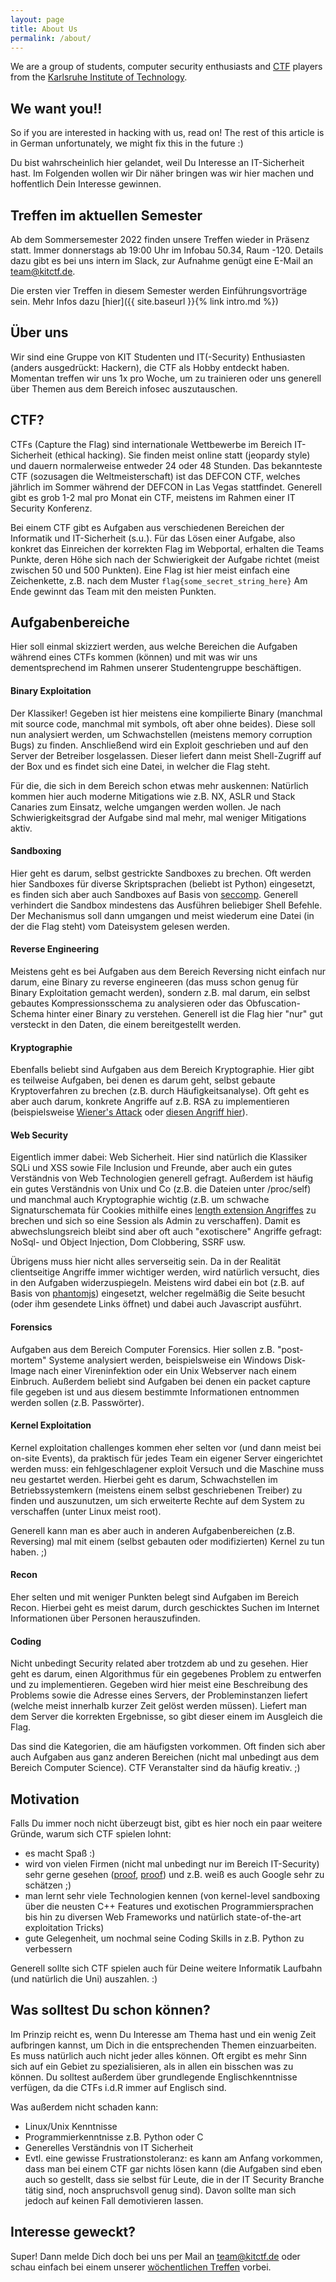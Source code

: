 ```yaml
---
layout: page
title: About Us
permalink: /about/
---
```


We are a group of students, computer security enthusiasts and [CTF](https://ctftime.org/ctf-wtf/) players from the [Karlsruhe Institute of Technology](https://www.kit.edu/english).

## We want you!!

So if you are interested in hacking with us, read on! The rest of this article
is in German unfortunately, we might fix this in the future :)

Du bist wahrscheinlich hier gelandet, weil Du Interesse an IT-Sicherheit hast.
Im Folgenden wollen wir Dir näher bringen was wir hier machen und hoffentlich Dein Interesse gewinnen.

## Treffen im aktuellen Semester

Ab dem Sommersemester 2022 finden unsere Treffen wieder in Präsenz statt. Immer donnerstags ab 19:00 Uhr im Infobau 50.34, Raum -120.
Details dazu gibt es bei uns intern im Slack, zur Aufnahme genügt eine E-Mail an [team@kitctf.de](mailto:team@kitctf.de).

Die ersten vier Treffen in diesem Semester werden Einführungsvorträge sein. Mehr Infos dazu [hier]({{ site.baseurl }}{% link intro.md %})

## Über uns
Wir sind eine Gruppe von KIT Studenten und IT(-Security) Enthusiasten (anders ausgedrückt: Hackern), die CTF als Hobby entdeckt haben.
Momentan treffen wir uns 1x pro Woche, um zu trainieren oder uns generell über Themen aus dem Bereich infosec auszutauschen.

## CTF?
CTFs (Capture the Flag) sind internationale Wettbewerbe im Bereich IT-Sicherheit (ethical hacking).
Sie finden meist online statt (jeopardy style) und dauern normalerweise entweder 24 oder 48 Stunden.
Das bekannteste CTF (sozusagen die Weltmeisterschaft) ist das DEFCON CTF, welches jährlich im Sommer während der DEFCON in Las Vegas stattfindet.
Generell gibt es grob 1-2 mal pro Monat ein CTF, meistens im Rahmen einer IT Security Konferenz.

Bei einem CTF gibt es Aufgaben aus verschiedenen Bereichen der Informatik und IT-Sicherheit (s.u.).
Für das Lösen einer Aufgabe, also konkret das Einreichen der korrekten Flag im Webportal, erhalten die Teams Punkte, deren Höhe sich nach der Schwierigkeit der Aufgabe richtet (meist zwischen 50 und 500 Punkten). Eine Flag ist hier meist einfach eine Zeichenkette, z.B. nach dem Muster `flag{some_secret_string_here}`
Am Ende gewinnt das Team mit den meisten Punkten.


## Aufgabenbereiche
Hier soll einmal skizziert werden, aus welche Bereichen die Aufgaben während eines CTFs kommen (können) und mit was wir uns dementsprechend im Rahmen unserer Studentengruppe beschäftigen.

#### Binary Exploitation
Der Klassiker! Gegeben ist hier meistens eine kompilierte Binary (manchmal mit source code, manchmal mit symbols, oft aber ohne beides). Diese soll nun analysiert werden, um Schwachstellen (meistens memory corruption Bugs) zu finden. Anschließend wird ein Exploit geschrieben und auf den Server der Betreiber losgelassen. Dieser liefert dann meist Shell-Zugriff auf der Box und es findet sich eine Datei, in welcher die Flag steht.

Für die, die sich in dem Bereich schon etwas mehr auskennen: Natürlich kommen hier auch moderne Mitigations wie z.B. NX, ASLR und Stack Canaries zum Einsatz, welche umgangen werden wollen. Je nach Schwierigkeitsgrad der Aufgabe sind mal mehr, mal weniger Mitigations aktiv.

#### Sandboxing
Hier geht es darum, selbst gestrickte Sandboxes zu brechen. Oft werden hier Sandboxes für diverse Skriptsprachen (beliebt ist Python) eingesetzt, es finden sich aber auch Sandboxes auf Basis von [seccomp](http://en.wikipedia.org/wiki/Seccomp).
Generell verhindert die Sandbox mindestens das Ausführen beliebiger Shell Befehle. Der Mechanismus soll dann umgangen und meist wiederum eine Datei (in der die Flag steht) vom Dateisystem gelesen werden.

#### Reverse Engineering
Meistens geht es bei Aufgaben aus dem Bereich Reversing nicht einfach nur darum, eine Binary zu reverse engineeren (das muss schon genug für Binary Exploitation gemacht werden), sondern z.B. mal darum, ein selbst gebautes Kompressionsschema zu analysieren oder das Obfuscation-Schema hinter einer Binary zu verstehen.
Generell ist die Flag hier "nur" gut versteckt in den Daten, die einem bereitgestellt werden.

#### Kryptographie
Ebenfalls beliebt sind Aufgaben aus dem Bereich Kryptographie.
Hier gibt es teilweise Aufgaben, bei denen es darum geht, selbst gebaute Kryptoverfahren zu brechen (z.B. durch Häufigkeitsanalyse). Oft geht es aber auch darum, konkrete Angriffe auf z.B. RSA zu implementieren (beispielsweise [Wiener's Attack](http://en.wikipedia.org/wiki/Wiener%27s_attack) oder [diesen Angriff hier](https://www.cs.unc.edu/~reiter/papers/1996/Eurocrypt.pdf)).

#### Web Security
Eigentlich immer dabei: Web Sicherheit.
Hier sind natürlich die Klassiker SQLi und XSS sowie File Inclusion und Freunde, aber auch ein gutes Verständnis von Web Technologien generell gefragt. Außerdem ist häufig ein gutes Verständnis von Unix und Co (z.B. die Dateien unter /proc/self) und manchmal auch Kryptographie wichtig (z.B. um schwache Signaturschemata für Cookies mithilfe eines [length extension Angriffes](http://en.wikipedia.org/wiki/Length_extension_attack) zu brechen und sich so eine Session als Admin zu verschaffen).
Damit es abwechslungsreich bleibt sind aber oft auch "exotischere" Angriffe gefragt: NoSql- und Object Injection, Dom Clobbering, SSRF usw.

Übrigens muss hier nicht alles serverseitig sein. Da in der Realität clientseitige Angriffe immer wichtiger werden, wird natürlich versucht, dies in den Aufgaben widerzuspiegeln. Meistens wird dabei ein bot (z.B. auf Basis von [phantomjs](http://phantomjs.org/)) eingesetzt, welcher regelmäßig die Seite besucht (oder ihm gesendete Links öffnet) und dabei auch Javascript ausführt.

#### Forensics
Aufgaben aus dem Bereich Computer Forensics. Hier sollen z.B. "post-mortem" Systeme analysiert werden, beispielsweise ein Windows Disk-Image nach einer Vireninfektion oder ein Unix Webserver nach einem Einbruch.
Außerdem beliebt sind Aufgaben bei denen ein packet capture file gegeben ist und aus diesem bestimmte Informationen entnommen werden sollen (z.B. Passwörter).

#### Kernel Exploitation
Kernel exploitation challenges kommen eher selten vor (und dann meist bei on-site Events), da praktisch für jedes Team ein eigener Server eingerichtet werden muss: ein fehlgeschlagener exploit Versuch und die Maschine muss neu gestartet werden.
Hierbei geht es darum, Schwachstellen im Betriebssystemkern (meistens einem selbst geschriebenen Treiber) zu finden und auszunutzen, um sich erweiterte Rechte auf dem System zu verschaffen (unter Linux meist root).

Generell kann man es aber auch in anderen Aufgabenbereichen (z.B. Reversing) mal mit einem (selbst gebauten oder modifizierten) Kernel zu tun haben. ;)

#### Recon
Eher selten und mit weniger Punkten belegt sind Aufgaben im Bereich Recon. Hierbei geht es meist darum, durch geschicktes Suchen im Internet Informationen über Personen herauszufinden.

#### Coding
Nicht unbedingt Security related aber trotzdem ab und zu gesehen.
Hier geht es darum, einen Algorithmus für ein gegebenes Problem zu entwerfen und zu implementieren.
Gegeben wird hier meist eine Beschreibung des Problems sowie die Adresse eines Servers, der Probleminstanzen liefert (welche meist innerhalb kurzer Zeit gelöst werden müssen). Liefert man dem Server die korrekten Ergebnisse, so gibt dieser einem im Ausgleich die Flag.


Das sind die Kategorien, die am häufigsten vorkommen. Oft finden sich aber auch Aufgaben aus ganz anderen Bereichen (nicht mal unbedingt aus dem Bereich Computer Science). CTF Veranstalter sind da häufig kreativ. ;)


## Motivation
Falls Du immer noch nicht überzeugt bist, gibt es hier noch ein paar weitere Gründe, warum sich CTF spielen lohnt:

- es macht Spaß :)
- wird von vielen Firmen (nicht mal unbedingt nur im Bereich IT-Security) sehr gerne gesehen ([proof](http://www.reddit.com/r/netsec/comments/202bsf/hey_guys_we_run_five_infosec_consulting_companies/cfz5pg1), [proof](https://trailofbits.github.io/ctf/)) und z.B. weiß es auch Google sehr zu schätzen ;)
- man lernt sehr viele Technologien kennen (von kernel-level sandboxing über die neusten C++ Features und exotischen Programmiersprachen bis hin zu diversen Web Frameworks und natürlich state-of-the-art exploitation Tricks)
- gute Gelegenheit, um nochmal seine Coding Skills in z.B. Python zu verbessern

Generell sollte sich CTF spielen auch für Deine weitere Informatik Laufbahn (und natürlich die Uni) auszahlen. :)


## Was solltest Du schon können?
Im Prinzip reicht es, wenn Du Interesse am Thema hast und ein wenig Zeit aufbringen kannst, um Dich in die entsprechenden Themen einzuarbeiten. Es muss natürlich auch nicht jeder alles können. Oft ergibt es mehr Sinn sich auf ein Gebiet zu spezialisieren, als in allen ein bisschen was zu können.
Du solltest außerdem über grundlegende Englischkenntnisse verfügen, da die CTFs i.d.R immer auf Englisch sind.

Was außerdem nicht schaden kann:

- Linux/Unix Kenntnisse
- Programmierkenntnisse z.B. Python oder C
- Generelles Verständnis von IT Sicherheit
- Evtl. eine gewisse Frustrationstoleranz: es kann am Anfang vorkommen, dass man bei einem CTF gar nichts lösen kann (die Aufgaben sind eben auch so gestellt, dass sie selbst für Leute, die in der IT Security Branche tätig sind, noch anspruchsvoll genug sind). Davon sollte man sich jedoch auf keinen Fall demotivieren lassen.


## Interesse geweckt?
Super! Dann melde Dich doch bei uns per Mail an [team@kitctf.de](mailto:team@kitctf.de) oder schau einfach bei einem unserer [wöchentlichen Treffen](http://crypto.iti.kit.edu/index.php?id=kitctf) vorbei.
